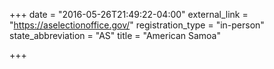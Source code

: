 +++
date = "2016-05-26T21:49:22-04:00"
external_link = "https://aselectionoffice.gov/" 
registration_type = "in-person"
state_abbreviation = "AS"
title = "American Samoa"

+++

